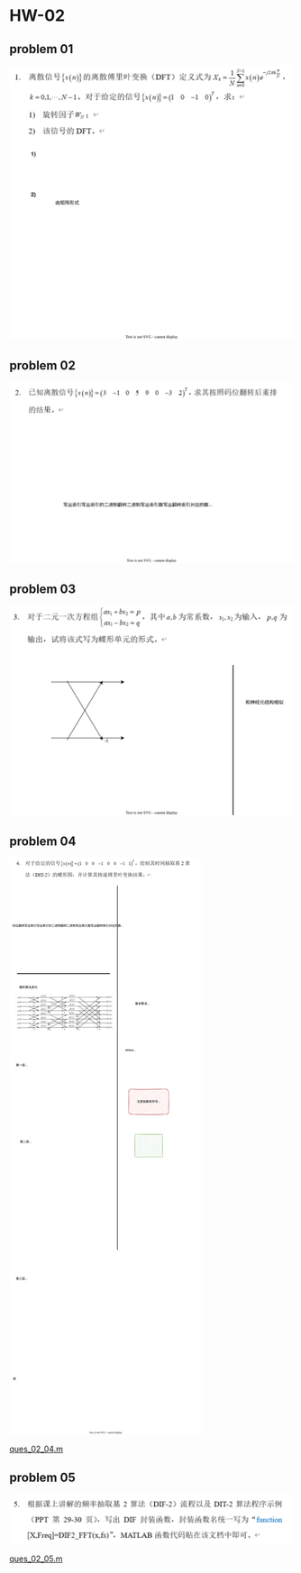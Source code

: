 # HW-02

## problem 01

![](HW-02-01.drawio.svg)

## problem 02

![](HW-02-02.drawio.svg)

## problem 03

![](HW-02-03.drawio.svg)

## problem 04

![](HW-02-04.drawio.svg)

[ques_02_04.m](code/ques_02_04.m ":include :type=code matlab")

## problem 05

![](HW-02-05.drawio.svg)

[ques_02_05.m](code/ques_02_05.m ":include :type=code matlab")

